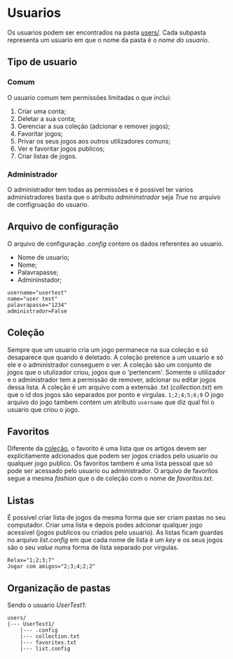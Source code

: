 # Usuarios
Os usuarios podem ser encontrados na pasta [users/](../users/). Cada subpasta representa um usuario em que o nome da pasta é o _nome do usuario_.
## Tipo de usuario
### Comum
O usuario comum tem permissões limitadas o que inclui:
1. Criar uma conta;
2. Deletar a sua conta;
3. Gerenciar a sua coleção (adcionar e remover jogos);
4. Favoritar jogos;
5. Privar os seus jogos aos outros utilizadores comuns;
6. Ver e favoritar jogos publicos;
7. Criar listas de jogos.
### Administrador
O administrador tem todas as permissões e é possivel ter varios administradores basta que o atributo _admininstrador_ seja _True_ no arquivo de configruação do usuario.
## Arquivo de configuração
O arquivo de configuração _.config_ contem os dados referentes ao usuario.
- Nome de usuario;
- Nome;
- Palavrapasse;
- Admininstador;
```
username="usertest"
name="user test"
palavrapasse="1234"
administrador=False
```
## Coleção
Sempre que um usuario cria um jogo permanece na sua coleção e só desaparece que quando é deletado.
A coleção pretence a um usuario e só ele e o administrador conseguem o ver. A coleção são um conjunto de jogos que o utulizador criou, jogos que o 'pertencem'. Somente o utilizador e o administrador tem a permissão de remover, adcionar ou editar jogos dessa lista.
A coleção é um arquivo com a extensão .txt (_collection.txt_) em que o id dos jogos são separados por ponto e virgulas.
```1;2;4;5;6;9```
O jogo arquivo do jogo tambem contem um atributo ```username``` que diz qual foi o usuario que criou o jogo.
## Favoritos
Diferente da [coleção](#Coleção), o favorito é uma lista que os artigos devem ser explicitamente adcionados que podem ser jogos criados pelo usuario ou qualquer jogo publico. Os favoritos tambem é uma lista pessoal que só pode ser acessado pelo usuario ou administrador.
O arquivo de favoritos segue a mesma _fashion_ que o de coleção com o nome de _favoritos.txt_.
## Listas
É possivel criar lista de jogos da mesma forma que ser criam pastas no seu computador. Criar uma lista e depois podes adcionar qualquer jogo acessivel (jogos publicos ou criados pelo usuario).
As listas ficam guardas no arquivo _list.config_ em que cada nome de lista é um _key_ e os seus jogos são o seu _value_ numa forma de lista separado por virgulas.
```
Relax="1;2;3;7"
Jogar com amigos="2;3;4;2;2"
```
## Organização de pastas
Sendo o usuario _UserTest1_:
```
users/
|--- UserTest1/
	|--- .config
	|--- collection.txt
	|--- favorites.txt
	|--- list.config
```

